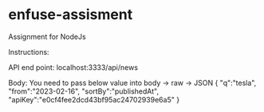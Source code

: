 # enfuse-assisment
Assignment for NodeJs

Instructions: 

API end point: localhost:3333/api/news

Body: You need to pass below value into body -> raw -> JSON
{
    "q":"tesla",
    "from":"2023-02-16",
    "sortBy":"publishedAt",
    "apiKey":"e0cf4fee2dcd43bf95ac24702939e6a5"
}
